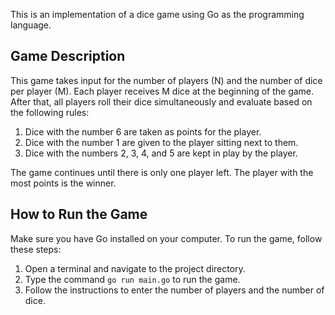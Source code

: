 This is an implementation of a dice game using Go as the programming language.

## Game Description

This game takes input for the number of players (N) and the number of dice per player (M). Each player receives M dice at the beginning of the game. After that, all players roll their dice simultaneously and evaluate based on the following rules:

1. Dice with the number 6 are taken as points for the player.
2. Dice with the number 1 are given to the player sitting next to them.
3. Dice with the numbers 2, 3, 4, and 5 are kept in play by the player.

The game continues until there is only one player left. The player with the most points is the winner.

## How to Run the Game

Make sure you have Go installed on your computer. To run the game, follow these steps:

1. Open a terminal and navigate to the project directory.
2. Type the command ```go run main.go``` to run the game.
3. Follow the instructions to enter the number of players and the number of dice.